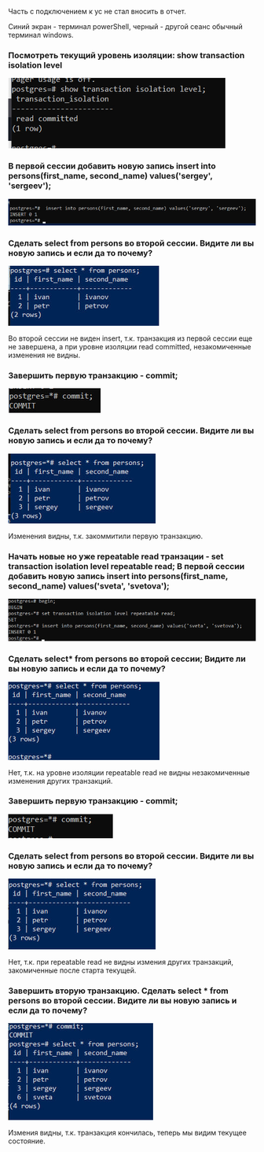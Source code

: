 Часть с подключением к yc не стал вносить в отчет.

Синий экран - терминал powerShell, черный - другой сеанс обычный терминал windows.

### Посмотреть текущий уровень изоляции: show transaction isolation level

![alt text](image.png)

### В первой сессии добавить новую запись insert into persons(first_name, second_name) values('sergey', 'sergeev');

![alt text](image-1.png)

### Cделать select from persons во второй сессии. Видите ли вы новую запись и если да то почему?

![alt text](image-2.png)

Во второй сессии не виден insert, т.к. транзакция из первой сессии еще не завершена, а при уровне изоляции read committed, незакомиченные изменения не видны.

### Завершить первую транзакцию - commit;

![alt text](image-3.png)

### Сделать select from persons во второй сессии. Видите ли вы новую запись и если да то почему?

![alt text](image-4.png)

Изменения видны, т.к. закоммитили первую транзакцию.

### Начать новые но уже repeatable read транзации - set transaction isolation level repeatable read; В первой сессии добавить новую запись insert into persons(first_name, second_name) values('sveta', 'svetova');

![alt text](image-5.png)

### Сделать select* from persons во второй сессии; Видите ли вы новую запись и если да то почему?

![alt text](image-6.png)

Нет, т.к. на уровне изоляции repeatable read не видны незакомиченные изменения других транзакций.

### Завершить первую транзакцию - commit;

![alt text](image-7.png)

### Сделать select from persons во второй сессии. Видите ли вы новую запись и если да то почему?

![alt text](image-8.png)

Нет, т.к. при repeatable read не видны измения других транзакций, закомиченные после старта текущей.

### Завершить вторую транзакцию. Cделать select * from persons во второй сессии. Видите ли вы новую запись и если да то почему?

![alt text](image-9.png)

Измения видны, т.к. транзакция кончилась, теперь мы видим текущее состояние.
